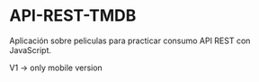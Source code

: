 # API-REST-TMDB

Aplicación sobre peliculas para practicar consumo API REST con JavaScript.

V1 -> only mobile version

